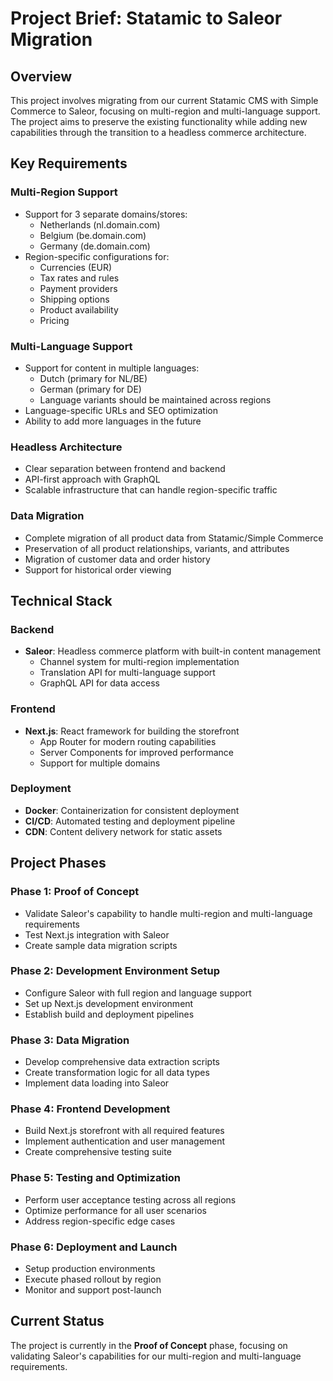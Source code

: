 # Project Brief: Statamic to Saleor Migration

## Overview
This project involves migrating from our current Statamic CMS with Simple Commerce to Saleor, focusing on multi-region and multi-language support. The project aims to preserve the existing functionality while adding new capabilities through the transition to a headless commerce architecture.

## Key Requirements

### Multi-Region Support
- Support for 3 separate domains/stores:
  - Netherlands (nl.domain.com)
  - Belgium (be.domain.com)
  - Germany (de.domain.com)
- Region-specific configurations for:
  - Currencies (EUR)
  - Tax rates and rules
  - Payment providers
  - Shipping options
  - Product availability
  - Pricing

### Multi-Language Support
- Support for content in multiple languages:
  - Dutch (primary for NL/BE)
  - German (primary for DE)
  - Language variants should be maintained across regions
- Language-specific URLs and SEO optimization
- Ability to add more languages in the future

### Headless Architecture
- Clear separation between frontend and backend
- API-first approach with GraphQL
- Scalable infrastructure that can handle region-specific traffic

### Data Migration
- Complete migration of all product data from Statamic/Simple Commerce
- Preservation of all product relationships, variants, and attributes
- Migration of customer data and order history
- Support for historical order viewing

## Technical Stack

### Backend
- **Saleor**: Headless commerce platform with built-in content management
  - Channel system for multi-region implementation
  - Translation API for multi-language support
  - GraphQL API for data access

### Frontend
- **Next.js**: React framework for building the storefront
  - App Router for modern routing capabilities
  - Server Components for improved performance
  - Support for multiple domains

### Deployment
- **Docker**: Containerization for consistent deployment
- **CI/CD**: Automated testing and deployment pipeline
- **CDN**: Content delivery network for static assets

## Project Phases

### Phase 1: Proof of Concept
- Validate Saleor's capability to handle multi-region and multi-language requirements
- Test Next.js integration with Saleor
- Create sample data migration scripts

### Phase 2: Development Environment Setup
- Configure Saleor with full region and language support
- Set up Next.js development environment
- Establish build and deployment pipelines

### Phase 3: Data Migration
- Develop comprehensive data extraction scripts
- Create transformation logic for all data types
- Implement data loading into Saleor

### Phase 4: Frontend Development
- Build Next.js storefront with all required features
- Implement authentication and user management
- Create comprehensive testing suite

### Phase 5: Testing and Optimization
- Perform user acceptance testing across all regions
- Optimize performance for all user scenarios
- Address region-specific edge cases

### Phase 6: Deployment and Launch
- Setup production environments
- Execute phased rollout by region
- Monitor and support post-launch

## Current Status
The project is currently in the **Proof of Concept** phase, focusing on validating Saleor's capabilities for our multi-region and multi-language requirements. 